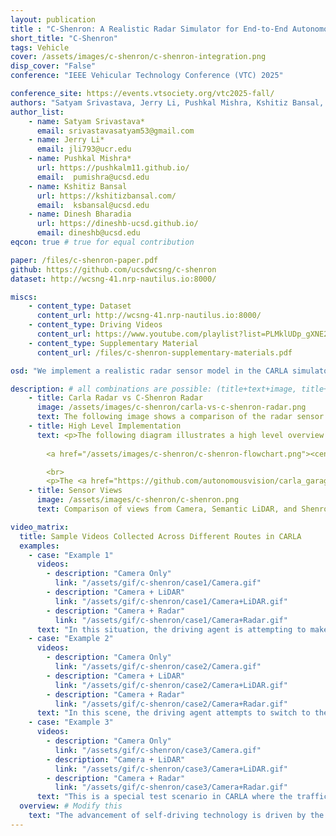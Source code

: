 ```yaml
---
layout: publication
title : "C-Shenron: A Realistic Radar Simulator for End-to-End Autonomous Driving in CARLA"
short_title: "C-Shenron"
tags: Vehicle
cover: /assets/images/c-shenron/c-shenron-integration.png
disp_cover: "False"
conference: "IEEE Vehicular Technology Conference (VTC) 2025"

conference_site: https://events.vtsociety.org/vtc2025-fall/
authors: "Satyam Srivastava, Jerry Li, Pushkal Mishra, Kshitiz Bansal, Dinesh Bharadia"
author_list:
    - name: Satyam Srivastava*
      email: srivastavasatyam53@gmail.com
    - name: Jerry Li*
      email: jli793@ucr.edu
    - name: Pushkal Mishra*
      url: https://pushkalm11.github.io/
      email:  pumishra@ucsd.edu
    - name: Kshitiz Bansal
      url: https://kshitizbansal.com/
      email:  ksbansal@ucsd.edu
    - name: Dinesh Bharadia
      url: https://dineshb-ucsd.github.io/
      email: dineshb@ucsd.edu
eqcon: true # true for equal contribution

paper: /files/c-shenron-paper.pdf
github: https://github.com/ucsdwcsng/c-shenron
dataset: http://wcsng-41.nrp-nautilus.io:8000/

miscs: 
    - content_type: Dataset
      content_url: http://wcsng-41.nrp-nautilus.io:8000/
    - content_type: Driving Videos
      content_url: https://www.youtube.com/playlist?list=PLMklUDp_gXNE2W83f0UNoK7Vrs9QZROIv
    - content_type: Supplementary Material
      content_url: /files/c-shenron-supplementary-materials.pdf

osd: "We implement a realistic radar sensor model in the CARLA simulator which is based on mmWave surface scattering models from Shenron. We provide code for its implementation and along with a dataset of 850000 frames of radar, camera and semantic LiDAR data (4.5 Tb) collected across different routes in CARLA."

description: # all combinations are possible: (title+text+image, title+image, text+image etc), things will be populated in orders
    - title: Carla Radar vs C-Shenron Radar
      image: /assets/images/c-shenron/carla-vs-c-shenron-radar.png
      text: The following image shows a comparison of the radar sensor output from CARLA and C-Shenron. The camera view is from inside the ego vehicle whereas both radar views are in bird's eye view. Clearly from the image, CARLA radar only provides sparse point clouds whereas C-Shenron provides a dense Range-AoA map.
    - title: High Level Implementation
      text: <p>The following diagram illustrates a high level overview of our sensor integration into CARLA and the evaluation framework for End-to-End Driving.</p>
      
        <a href="/assets/images/c-shenron/c-shenron-flowchart.png"><center><img src="/assets/images/c-shenron/c-shenron-flowchart.png" width="80%" style="float:center" ></center> </a>

        <br>
        <p>The <a href="https://github.com/autonomousvision/carla_garage">Transfuser++ model</a> is the state-of-the-art End-to-End driving model that utilizes Camera and LiDAR sensors for perception and path planning. The model is trained on data from an expert driver provided by CARLA and it predicts the future waypoints/direction and the velocity of the ego vehicle. We substitute the LiDAR input with our integrated C-Shenron radar sensor and re-train multiple models with varying radar views. In our results, we showcase that using radar sensors have improved the driving score and overall situational awareness of the model, indicating the accuracy of our sensor.</p>
    - title: Sensor Views
      image: /assets/images/c-shenron/c-shenron.png
      text: Comparison of views from Camera, Semantic LiDAR, and Shenron Radar in CARLA simulator. Like the above image, the camera view is from inside the ego vehicle whereas both radar views are in bird's eye view.

video_matrix:
  title: Sample Videos Collected Across Different Routes in CARLA
  examples:
    - case: "Example 1"
      videos:
        - description: "Camera Only"
          link: "/assets/gif/c-shenron/case1/Camera.gif"
        - description: "Camera + LiDAR"
          link: "/assets/gif/c-shenron/case1/Camera+LiDAR.gif"
        - description: "Camera + Radar"
          link: "/assets/gif/c-shenron/case1/Camera+Radar.gif"
      text: "In this situation, the driving agent is attempting to make a left turn at an intersection. The Camera only model becomes stagnant at the intersection once the vehicle from the opposing lane passes by. Whereas the other two models, due to enhanced spatial awareness, do not stop at the intersection as it can see farther and confirm that no vehicle is coming from the opposite lane."
    - case: "Example 2"
      videos:
        - description: "Camera Only"
          link: "/assets/gif/c-shenron/case2/Camera.gif"
        - description: "Camera + LiDAR"
          link: "/assets/gif/c-shenron/case2/Camera+LiDAR.gif"
        - description: "Camera + Radar"
          link: "/assets/gif/c-shenron/case2/Camera+Radar.gif"
      text: "In this scene, the driving agent attempts to switch to the left lane. The Camera only model struggles to make the turn and ends up crashing with a vehicle coming from behind. Whereas in the other two models, both LiDAR and Radar detect a car behind and accordingly increase the speed of vehicle before switching the lane."
    - case: "Example 3"
      videos:
        - description: "Camera Only"
          link: "/assets/gif/c-shenron/case3/Camera.gif"
        - description: "Camera + LiDAR"
          link: "/assets/gif/c-shenron/case3/Camera+LiDAR.gif"
        - description: "Camera + Radar"
          link: "/assets/gif/c-shenron/case3/Camera+Radar.gif"
      text: "This is a special test scenario in CARLA where the traffic lights in opposing lanes are turned on to test the situational awareness of the driving agent. Here the vehicle is attempting to make a right turn at the intersection when the lights from crossing lane are on. The Camera only model fails to stop in time and crashes into the incoming car from the crossing lane. However the other two models using LiDAR and Radar manage to avoid the crash by stopping abruptly and proceeding only when it's safe."
  overview: # Modify this
    text: "The advancement of self-driving technology is driven by the need for robust perception and navigation systems. Simulators for autonomous driving facilitate the rapid development and testing of navigation algorithms; however, a key issue for most is their inaccurate modeling of the radar sensor. This is a significant drawback as radars offer robust sensing capabilities in adverse weather conditions and occlusions. CARLA, a widely adopted open-source simulator, provides a simplistic radar model that fails to capture the complex physical and material-dependent behavior of real-world radar, leading to a substantial gap in the realism of its simulated data. To address these limitations, we present C-Shenron, a radar simulation framework integrated into CARLA, which generates realistic radar measurements by fusing LiDAR and camera data. C-Shenron also supports configurable radar parameters, multiple sensor placements, and scalable dataset generation. Our evaluations demonstrate that radar-camera fusion models, trained with C-Shenron's generated data, achieve performance equivalent to traditional LiDAR-camera baselines on key metrics from the CARLA leaderboard."
---
```

